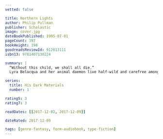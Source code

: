 ```yaml
---
vetted: false

title: Northern Lights
author: Philip Pullman
publisher: Scholastic
image: cover.jpg
dateBookPublished: 1995-07-01
pageCount: 397
bookHeight: 198
goodreadsReviewId: 912013111
isbn13: 9781407130224

summary: |
  “Without this child, we shall all die.”
  Lyra Belacqua and her animal daemon live half-wild and carefree among scholars of Jordan College, Oxford. The destiny that awaits her will take her to the frozen lands of the Arctic, where witch-clans reign and ice-bears fight. Her extraordinary journey will have immeasurable consequences far beyond her own world…

series:
  title: His Dark Materials
  number: 1

rating5: 3
rating7: 3

readDates: [[2017-12-02, 2017-12-09]]

dateRated: 2017-12-09

tags: [genre-fantasy, form-audiobook, type-fiction]
---
```

